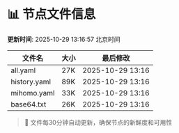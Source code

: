 # 📊 节点文件信息

**更新时间**: 2025-10-29 13:16:57 北京时间

| 文件名 | 大小 | 最后修改 |
|--------|------|----------|
| all.yaml | 27K | 2025-10-29 13:16 |
| history.yaml | 89K | 2025-10-29 13:16 |
| mihomo.yaml | 33K | 2025-10-29 13:16 |
| base64.txt | 26K | 2025-10-29 13:16 |

> 🔄 文件每30分钟自动更新，确保节点的新鲜度和可用性
